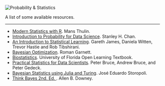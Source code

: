 ![Probability & Statistics](https://upload.wikimedia.org/wikipedia/commons/7/77/Nuvola_apps_atlantik.png)

A list of some available resources.


***


* [Modern Statistics with R](http://www.modernstatisticswithr.com/). Mans Thulin.
* [Introduction to Probability for Data Science](https://probability4datascience.com/index.html). Stanley H. Chan.
* [An Introduction to Statistical Learning](https://emilhvitfeldt.github.io/ISLR-tidymodels-labs/index.html). Gareth James, Daniela Witten, Trevor Hastie and Rob Tibshirani.
* [Bayesian Optimization](https://bayesoptbook.com/). Roman Garnett.
* [Biostatistics](https://bolt.mph.ufl.edu/6050-6052/). University of Florida Open Learning Textbook. 
* [Practical Statistics for Data Scientists](https://github.com/gedeck/practical-statistics-for-data-scientists). Peter Bruce, Andrew Bruce, and Peter Gedeck.
* [Bayesian Statistics using Julia and Turing](https://storopoli.io/Bayesian-Julia/). José Eduardo Storopoli.
* [Think Bayes 2nd. Ed. ](http://allendowney.github.io/ThinkBayes2/). Allen B. Downey.

